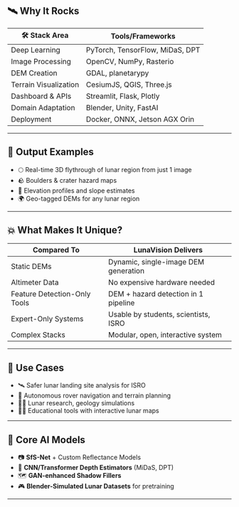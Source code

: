 
## 🛰️ Why It Rocks

| 🛠️ Stack Area            | Tools/Frameworks |
|-------------------------|------------------|
| Deep Learning           | PyTorch, TensorFlow, MiDaS, DPT |
| Image Processing        | OpenCV, NumPy, Rasterio |
| DEM Creation            | GDAL, planetarypy |
| Terrain Visualization   | CesiumJS, QGIS, Three.js |
| Dashboard & APIs        | Streamlit, Flask, Plotly |
| Domain Adaptation       | Blender, Unity, FastAI |
| Deployment              | Docker, ONNX, Jetson AGX Orin |

---

## 🧪 Output Examples

- 🌕 Real-time 3D flythrough of lunar region from just 1 image
- 🪨 Boulders & crater hazard maps
- 📏 Elevation profiles and slope estimates
- 🌍 Geo-tagged DEMs for any lunar region

---

## 💥 What Makes It Unique?

| Compared To | LunaVision Delivers |
|-------------|---------------------|
| Static DEMs | Dynamic, single-image DEM generation |
| Altimeter Data | No expensive hardware needed |
| Feature Detection-Only Tools | DEM + hazard detection in 1 pipeline |
| Expert-Only Systems | Usable by students, scientists, ISRO |
| Complex Stacks | Modular, open, interactive system |

---

## 🧩 Use Cases

- 🛰️ Safer lunar landing site analysis for ISRO
- 🤖 Autonomous rover navigation and terrain planning
- 🧑‍🔬 Lunar research, geology simulations
- 🧑‍🏫 Educational tools with interactive lunar maps

---

## 🧠 Core AI Models

- 📷 **SfS-Net** + Custom Reflectance Models
- 🧠 **CNN/Transformer Depth Estimators** (MiDaS, DPT)
- 🗺️ **GAN-enhanced Shadow Fillers**
- 🎮 **Blender-Simulated Lunar Datasets** for pretraining

---



